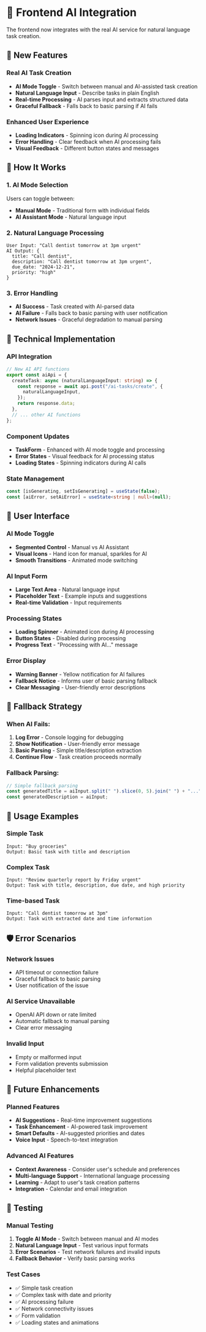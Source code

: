 # 🤖 Frontend AI Integration

The frontend now integrates with the real AI service for natural language task creation.

## 🚀 New Features

### **Real AI Task Creation**

- **AI Mode Toggle** - Switch between manual and AI-assisted task creation
- **Natural Language Input** - Describe tasks in plain English
- **Real-time Processing** - AI parses input and extracts structured data
- **Graceful Fallback** - Falls back to basic parsing if AI fails

### **Enhanced User Experience**

- **Loading Indicators** - Spinning icon during AI processing
- **Error Handling** - Clear feedback when AI processing fails
- **Visual Feedback** - Different button states and messages

## 🎯 How It Works

### **1. AI Mode Selection**

Users can toggle between:

- **Manual Mode** - Traditional form with individual fields
- **AI Assistant Mode** - Natural language input

### **2. Natural Language Processing**

```
User Input: "Call dentist tomorrow at 3pm urgent"
AI Output: {
  title: "Call dentist",
  description: "Call dentist tomorrow at 3pm urgent",
  due_date: "2024-12-21",
  priority: "high"
}
```

### **3. Error Handling**

- **AI Success** - Task created with AI-parsed data
- **AI Failure** - Falls back to basic parsing with user notification
- **Network Issues** - Graceful degradation to manual parsing

## 🔧 Technical Implementation

### **API Integration**

```typescript
// New AI API functions
export const aiApi = {
  createTask: async (naturalLanguageInput: string) => {
    const response = await api.post("/ai-tasks/create", {
      naturalLanguageInput,
    });
    return response.data;
  },
  // ... other AI functions
};
```

### **Component Updates**

- **TaskForm** - Enhanced with AI mode toggle and processing
- **Error States** - Visual feedback for AI processing status
- **Loading States** - Spinning indicators during AI calls

### **State Management**

```typescript
const [isGenerating, setIsGenerating] = useState(false);
const [aiError, setAiError] = useState<string | null>(null);
```

## 🎨 User Interface

### **AI Mode Toggle**

- **Segmented Control** - Manual vs AI Assistant
- **Visual Icons** - Hand icon for manual, sparkles for AI
- **Smooth Transitions** - Animated mode switching

### **AI Input Form**

- **Large Text Area** - Natural language input
- **Placeholder Text** - Example inputs and suggestions
- **Real-time Validation** - Input requirements

### **Processing States**

- **Loading Spinner** - Animated icon during AI processing
- **Button States** - Disabled during processing
- **Progress Text** - "Processing with AI..." message

### **Error Display**

- **Warning Banner** - Yellow notification for AI failures
- **Fallback Notice** - Informs user of basic parsing fallback
- **Clear Messaging** - User-friendly error descriptions

## 🔄 Fallback Strategy

### **When AI Fails:**

1. **Log Error** - Console logging for debugging
2. **Show Notification** - User-friendly error message
3. **Basic Parsing** - Simple title/description extraction
4. **Continue Flow** - Task creation proceeds normally

### **Fallback Parsing:**

```typescript
// Simple fallback parsing
const generatedTitle = aiInput.split(" ").slice(0, 5).join(" ") + "...";
const generatedDescription = aiInput;
```

## 🎯 Usage Examples

### **Simple Task**

```
Input: "Buy groceries"
Output: Basic task with title and description
```

### **Complex Task**

```
Input: "Review quarterly report by Friday urgent"
Output: Task with title, description, due date, and high priority
```

### **Time-based Task**

```
Input: "Call dentist tomorrow at 3pm"
Output: Task with extracted date and time information
```

## 🛡️ Error Scenarios

### **Network Issues**

- API timeout or connection failure
- Graceful fallback to basic parsing
- User notification of the issue

### **AI Service Unavailable**

- OpenAI API down or rate limited
- Automatic fallback to manual parsing
- Clear error messaging

### **Invalid Input**

- Empty or malformed input
- Form validation prevents submission
- Helpful placeholder text

## 🔮 Future Enhancements

### **Planned Features**

- **AI Suggestions** - Real-time improvement suggestions
- **Task Enhancement** - AI-powered task improvement
- **Smart Defaults** - AI-suggested priorities and dates
- **Voice Input** - Speech-to-text integration

### **Advanced AI Features**

- **Context Awareness** - Consider user's schedule and preferences
- **Multi-language Support** - International language processing
- **Learning** - Adapt to user's task creation patterns
- **Integration** - Calendar and email integration

## 🧪 Testing

### **Manual Testing**

1. **Toggle AI Mode** - Switch between manual and AI modes
2. **Natural Language Input** - Test various input formats
3. **Error Scenarios** - Test network failures and invalid inputs
4. **Fallback Behavior** - Verify basic parsing works

### **Test Cases**

- ✅ Simple task creation
- ✅ Complex task with date and priority
- ✅ AI processing failure
- ✅ Network connectivity issues
- ✅ Form validation
- ✅ Loading states and animations
